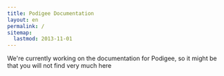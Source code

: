 ```yaml
---
title: Podigee Documentation
layout: en
permalink: /
sitemap:
  lastmod: 2013-11-01
---
```


<p class="lead">We're currently working on the documentation for Podigee, so it might be that you will not find very much here</p>
